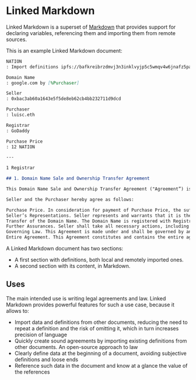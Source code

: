 # Linked Markdown

Linked Markdown is a superset of [Markdown](https://daringfireball.net/projects/markdown/syntax) that provides support for declaring variables, referencing them and importing them from remote sources.

This is an example Linked Markdown document:

```markdown
NATION
: Import definitions ipfs://bafkreibrzdmvj3n3inklvyjp5c5wmqv4w6jnafz5paaxfyk27v47gjxmhe

Domain Name
: google.com by [%Purchaser]

Seller
: 0xbac3ab60a1643e5f5de8eb62cb4bb232711d9dcd

Purchaser
: luisc.eth

Registrar
: GoDaddy

Purchase Price
: 12 NATION

---

1 Registrar

## 1. Domain Name Sale and Ownership Transfer Agreement

This Domain Name Sale and Ownership Transfer Agreement ("Agreement”) is entered into between Seller and Domain Name. This agreement sets forth all terms and conditions under which Seller agrees to sell and transfer to Purchaser all ownership rights in and to the domain name Domain Name including any and all trademark rights and attendant goodwill associated therewith.

Seller and the Purchaser hereby agree as follows:

Purchase Price. In consideration for payment of Purchase Price, the sufficiency of which is hereby acknowledged, paid by Purchaser to Seller, Seller hereby assigns, sells, transfers and conveys to Purchaser all of Seller’s right, title, and interest in and to the Domain Name. Payment will be made in US dollars.
Seller’s Representations. Seller represents and warrants that it is the lawful and exclusive registrant of the Domain Name and no other party has any right to registration of the Domain Name or has otherwise made any claim to the Domain Name. Seller further represents and warrants that it has the exclusive authority to enter into this transaction and transfer the Domain Name, free of the claims of any third parties.
Transfer of the Domain Name. The Domain Name is registered with Registrar, an ICANN accredited registrar system. Upon confirmation of receipt of Purchase Price, Seller shall provide Purchaser with a password or Seller shall push the Domain Name to Purchaser’s account at Registrar within 2 days of receiving payment. This enables Purchaser to modify the registration information as desired, transfer the Domain Name to a different Registrar, and/or to change Purchaser’s password/username to take full control of the Domain Name.
Further Assurances. Seller shall take all necessary actions, including providing all necessary documentation to Purchaser in order to transfer Domain Name to Purchaser.
Governing Law. This Agreement is made under and shall be governed by and interpreted in accordance with the laws of Nation3, without regard to that state’s choice of law principles, which may direct the application of the laws of another jurisdiction.
Entire Agreement. This Agreement constitutes and contains the entire agreement between the parties with respect to the subject matter herein and supersedes any prior oral or written agreements. This Agreement cannot be changed, modified, amended, or supplemented, except in writing signed by all parties hereto. IN WITNESS WHEREOF, Seller and Purchaser have caused this Agreement to be executed by their duly authorized representatives.
```

A Linked Markdown document has two sections:

- A first section with definitions, both local and remotely imported ones.
- A second section with its content, in Markdown.

## Uses

The main intended use is writing legal agreements and law. Linked Markdown provides powerful features for such a use case, because it allows to:

- Import data and definitions from other documents, reducing the need to repeat a definition and the risk of omitting it, which in turn increases precision of language
- Quickly create sound agreements by importing existing definitions from other documents. An open-source approach to law
- Clearly define data at the beginning of a document, avoiding subjective definitions and loose ends
- Reference such data in the document and know at a glance the value of the references
